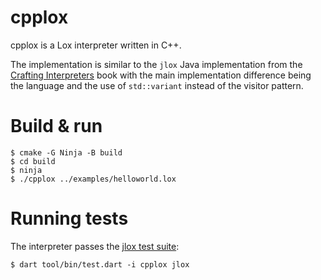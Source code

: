 # cpplox

cpplox is a Lox interpreter written in C++.

The implementation is similar to the `jlox` Java implementation from the [Crafting Interpreters](https://craftinginterpreters.com/) book
with the main implementation difference being the language and the use of `std::variant` instead of the visitor pattern.

# Build & run

```shell
$ cmake -G Ninja -B build
$ cd build
$ ninja
$ ./cpplox ../examples/helloworld.lox
```

# Running tests

The interpreter passes the [jlox test suite](https://github.com/munificent/craftinginterpreters/tree/master/test):

```shell
$ dart tool/bin/test.dart -i cpplox jlox
```